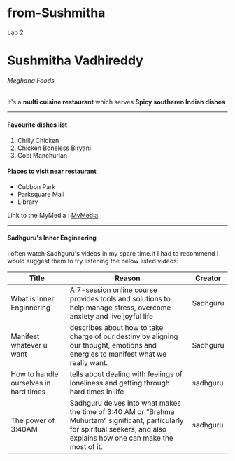 # from-Sushmitha
Lab 2
# Sushmitha Vadhireddy
###### Meghana Foods
It's a **multi cuisine restaurant** which serves **Spicy southeren Indian dishes**

---
#### Favourite dishes list
1. Chilly Chicken
2. Chicken Boneless Biryani 
3. Gobi Manchurian
#### Places to visit near restaurant
* Cubbon Park
* Parksquare Mall
* Library

Link to the MyMedia : [MyMedia](MyMedia.md)

---

#### Sadhguru's Inner Engineering 

I often watch Sadhguru's videos in my spare time.If I had to recommend I would suggest them to try listening the below listed videos:

|Title|Reason|Creator|
|---|---|---|
|What is Inner Enginnering|A 7-session online course provides tools and solutions to help manage stress, overcome anxiety and live joyful life|Sadhguru|
|Manifest whatever u want| describes about how to take charge of our destiny by aligning our thought, emotions and energies to manifest what we really want.|Sadhguru|
|How to handle ourselves in hard times|tells about dealing with feelings of loneliness and getting through hard times in life|sadhguru|
|The power of 3:40AM|Sadhguru delves into what makes the time of 3:40 AM or “Brahma Muhurtam” significant, particularly for spiritual seekers, and also explains how one can make the most of it.|sadhguru|

